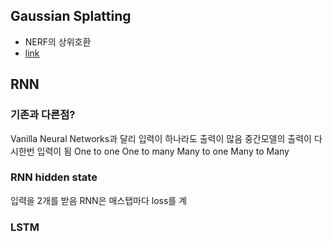 ## Gaussian Splatting
- NERF의 상위호환
- [link](https://huggingface.co/papers/2311.13384)
## RNN
### 기존과 다른점?
Vanilla Neural Networks과 달리
입력이 하나라도 출력이 많음
중간모델의 출력이 다시한번 입력이 됨
One to one
One to many
Many to one
Many to Many

### RNN hidden state
입력을 2개를 받음
RNN은 매스탭마다 loss를 계

### LSTM

